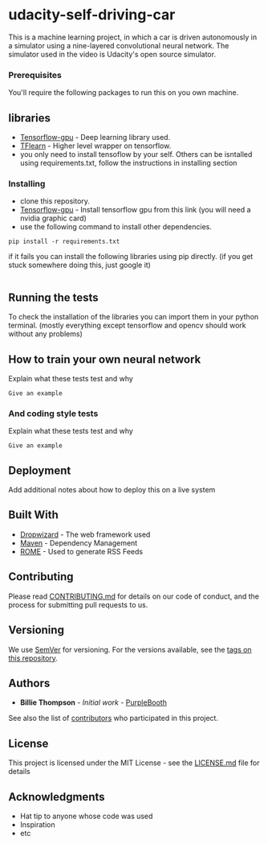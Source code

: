 # udacity-self-driving-car
This is a machine learning project, in which a car is driven autonomously in a simulator using a nine-layered convolutional neural network. The simulator used in the video is Udacity's open source simulator. 


### Prerequisites

You'll require the following packages to run this on you own machine. 
## libraries

* [Tensorflow-gpu](https://www.tensorflow.org/install/) - Deep learning library used.
* [TFlearn](https://tflearn.org/) - Higher level wrapper on tensorflow.
* you only need to install tensoflow by your self. Others can be isntalled using requirements.txt, follow the instructions in installing section 

### Installing
* clone this repository.
* [Tensorflow-gpu](https://www.tensorflow.org/install/) - Install tensorflow gpu from this link (you will need a nvidia graphic card)
* use the following command to install other dependencies.
```
pip install -r requirements.txt
```

if it fails you can install the following libraries using pip directly. (if you get stuck somewhere doing this, just google it)
```

```

## Running the tests
To check the installation of the libraries you can import them in your python terminal. 
(mostly everything except tensorflow and opencv should work without any problems)

## How to train your own neural network

Explain what these tests test and why

```
Give an example
```

### And coding style tests

Explain what these tests test and why

```
Give an example
```

## Deployment

Add additional notes about how to deploy this on a live system

## Built With

* [Dropwizard](http://www.dropwizard.io/1.0.2/docs/) - The web framework used
* [Maven](https://maven.apache.org/) - Dependency Management
* [ROME](https://rometools.github.io/rome/) - Used to generate RSS Feeds

## Contributing

Please read [CONTRIBUTING.md](https://gist.github.com/PurpleBooth/b24679402957c63ec426) for details on our code of conduct, and the process for submitting pull requests to us.

## Versioning

We use [SemVer](http://semver.org/) for versioning. For the versions available, see the [tags on this repository](https://github.com/your/project/tags). 

## Authors

* **Billie Thompson** - *Initial work* - [PurpleBooth](https://github.com/PurpleBooth)

See also the list of [contributors](https://github.com/your/project/contributors) who participated in this project.

## License

This project is licensed under the MIT License - see the [LICENSE.md](LICENSE.md) file for details

## Acknowledgments

* Hat tip to anyone whose code was used
* Inspiration
* etc
